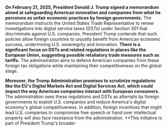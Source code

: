 **On February 21, 2025, President Donald J. Trump signed a memorandum aimed at safeguarding American innovation and companies from what he perceives as unfair economic practices by foreign governments.** The memorandum instructs the United States Trade Representative to renew investigations into digital service taxes (DSTs) under Section 301 that discriminate against U.S. companies. President Trump contends that such policies allow foreign countries to unjustly benefit from American economic success, undermining U.S. sovereignty and innovation. **There is a significant focus on DSTs and related regulations in places like the European Union, suggesting possible retaliatory trade measures such as tariffs.** The administration aims to defend American companies from these foreign tax obligations while maintaining their competitiveness on the global stage.

**Moreover, the Trump Administration promises to scrutinize regulations like the EU's Digital Markets Act and Digital Services Act, which could impact the way American companies interact with European consumers.** The administration sees these regulations and DSTs as attempts by foreign governments to exploit U.S. companies and reduce America's digital economy's global competitiveness. In addition, foreign incentives that might lead U.S. companies to compromise free speech or hand over intellectual property will also face resistance from the administration. **This initiative is part of President Trump's broader 